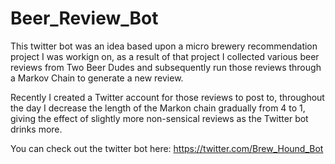 # Beer_Review_Bot

This twitter bot was an idea based upon a micro brewery recommendation project I was workign on, as a result of that project I collected various beer reviews from Two Beer Dudes and subsequently run those reviews through a Markov Chain to generate a new review. 

Recently I created a Twitter account for those reviews to post to, throughout the day I decrease the length of the Markon chain gradually from 4 to 1, giving the effect of slightly more non-sensical reviews as the Twitter bot drinks more. 

You can check out the twitter bot here: https://twitter.com/Brew_Hound_Bot


